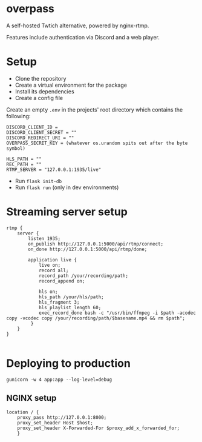 # overpass
A self-hosted Twtich alternative, powered by nginx-rtmp.

Features include authentication via Discord and a web player.

# Setup

- Clone the repository
- Create a virtual environment for the package
- Install its dependencies
- Create a config file

Create an empty `.env` in the projects' root directory which contains the following:

```
DISCORD_CLIENT_ID =
DISCORD_CLIENT_SECRET = ""
DISCORD_REDIRECT_URI = ""
OVERPASS_SECRET_KEY = (whatever os.urandom spits out after the byte symbol)

HLS_PATH = ""
REC_PATH = ""
RTMP_SERVER = "127.0.0.1:1935/live"
```

- Run `flask init-db`
- Run `flask run` (only in dev environments)

# Streaming server setup

```
rtmp {
    server {
        listen 1935;
        on_publish http://127.0.0.1:5000/api/rtmp/connect;
        on_done http://127.0.0.1:5000/api/rtmp/done;

        application live {
            live on;
            record all;
            record_path /your/recording/path;
            record_append on;

            hls on;
            hls_path /your/hls/path;
            hls_fragment 3;
            hls_playlist_length 60;
            exec_record_done bash -c "/usr/bin/ffmpeg -i $path -acodec copy -vcodec copy /your/recording/path/$basename.mp4 && rm $path";
         }
    }
}


```

# Deploying to production

`gunicorn -w 4 app:app --log-level=debug`

## NGINX setup
```
location / {
    proxy_pass http://127.0.0.1:8000;
    proxy_set_header Host $host;
    proxy_set_header X-Forwarded-For $proxy_add_x_forwarded_for;
    }
```